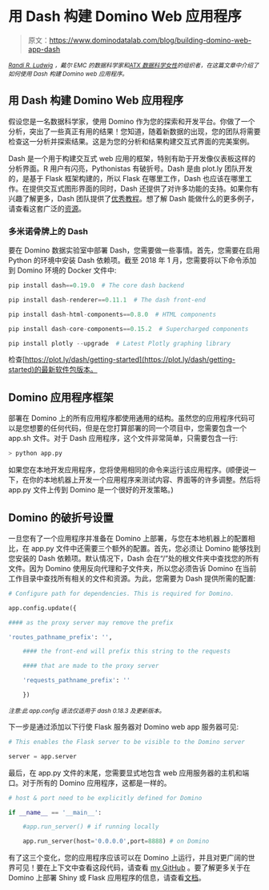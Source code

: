 # 用 Dash 构建 Domino Web 应用程序

> 原文：<https://www.dominodatalab.com/blog/building-domino-web-app-dash>

*<small>[Randi R. Ludwig](https://www.linkedin.com/in/randi-r-ludwig-717150114) ，戴尔 EMC 的数据科学家和[ATX 数据科学女性](https://www.meetup.com/Women-in-Data-Science-ATX/)的组织者，在这篇文章中介绍了如何使用 Dash 构建 Domino web 应用程序。</small>*

## 用 Dash 构建 Domino Web 应用程序

假设您是一名数据科学家，使用 Domino 作为您的探索和开发平台。你做了一个分析，突出了一些真正有用的结果！您知道，随着新数据的出现，您的团队将需要检查这一分析并探索结果。这是为您的分析和结果构建交互式界面的完美案例。

Dash 是一个用于构建交互式 web 应用的框架，特别有助于开发像仪表板这样的分析界面。R 用户有闪亮，Pythonistas 有破折号。Dash 是由 plot.ly 团队开发的，是基于 Flask 框架构建的，所以 Flask 在哪里工作，Dash 也应该在哪里工作。在提供交互式图形界面的同时，Dash 还提供了对许多功能的支持。如果你有兴趣了解更多，Dash 团队提供了[优秀教程](https://plot.ly/dash/getting-started)。想了解 Dash 能做什么的更多例子，请查看这套广泛的[资源](https://github.com/acrotrend/awesome-dash)。

### 多米诺骨牌上的 Dash

要在 Domino 数据实验室中部署 Dash，您需要做一些事情。首先，您需要在启用 Python 的环境中安装 Dash 依赖项。截至 2018 年 1 月，您需要将以下命令添加到 Domino 环境的 Docker 文件中:

```py
pip install dash==0.19.0  # The core dash backend

pip install dash-renderer==0.11.1  # The dash front-end

pip install dash-html-components==0.8.0  # HTML components

pip install dash-core-components==0.15.2  # Supercharged components

pip install plotly --upgrade  # Latest Plotly graphing library

```

检查[https://plot.ly/dash/getting-started](https://plot.ly/dash/getting-started)的最新软件包版本。

## Domino 应用程序框架

部署在 Domino 上的所有应用程序都使用通用的结构。虽然您的应用程序代码可以是您想要的任何代码，但是在您打算部署的同一个项目中，您需要包含一个 app.sh 文件。对于 Dash 应用程序，这个文件非常简单，只需要包含一行:

```py
> python app.py

```

如果您在本地开发应用程序，您将使用相同的命令来运行该应用程序。(顺便说一下，在你的本地机器上开发一个应用程序来测试内容、界面等的许多调整。然后将 app.py 文件上传到 Domino 是一个很好的开发策略。)

## Domino 的破折号设置

一旦您有了一个应用程序并准备在 Domino 上部署，与您在本地机器上的配置相比，在 app.py 文件中还需要三个额外的配置。首先，您必须让 Domino 能够找到您安装的 Dash 依赖项。默认情况下，Dash 会在“/”处的根文件夹中查找您的所有文件。因为 Domino 使用反向代理和子文件夹，所以您必须告诉 Domino 在当前工作目录中查找所有相关的文件和资源。为此，您需要为 Dash 提供所需的配置:

```py
# Configure path for dependencies. This is required for Domino.

app.config.update({

#### as the proxy server may remove the prefix

'routes_pathname_prefix': '',

    #### the front-end will prefix this string to the requests

    #### that are made to the proxy server

    'requests_pathname_prefix': ''

    })

```

<sup>*注意:此 app.config 语法仅适用于 dash 0.18.3 及更新版本。*</sup>

下一步是通过添加以下行使 Flask 服务器对 Domino web app 服务器可见:

```py
# This enables the Flask server to be visible to the Domino server

server = app.server

```

最后，在 app.py 文件的末尾，您需要显式地包含 web 应用服务器的主机和端口。对于所有的 Domino 应用程序，这都是一样的。

```py
# host & port need to be explicitly defined for Domino

if __name__ == '__main__':

    #app.run_server() # if running locally

    app.run_server(host='0.0.0.0',port=8888) # on Domino

```

有了这三个变化，您的应用程序应该可以在 Domino 上运行，并且对更广阔的世界可见！要在上下文中查看这段代码，请查看 [my GitHub](https://github.com/randirl17/Dash-on-Domino) 。要了解更多关于在 Domino 上部署 Shiny 或 Flask 应用程序的信息，请查看[文档](https://support.dominodatalab.com/hc/en-us/articles/209150326-Getting-Started-with-App-publishing)。